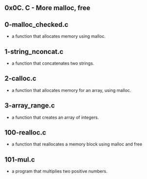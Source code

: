 ## 0x0C. C - More malloc, free

## 0-malloc_checked.c 

* a function that allocates memory using malloc.

## 1-string_nconcat.c

* a function that concatenates two strings.

## 2-calloc.c

* a function that allocates memory for an array, using malloc.

## 3-array_range.c

* a function that creates an array of integers.

## 100-realloc.c 

* a function that reallocates a memory block using malloc and free

## 101-mul.c

* a program that multiplies two positive numbers.
